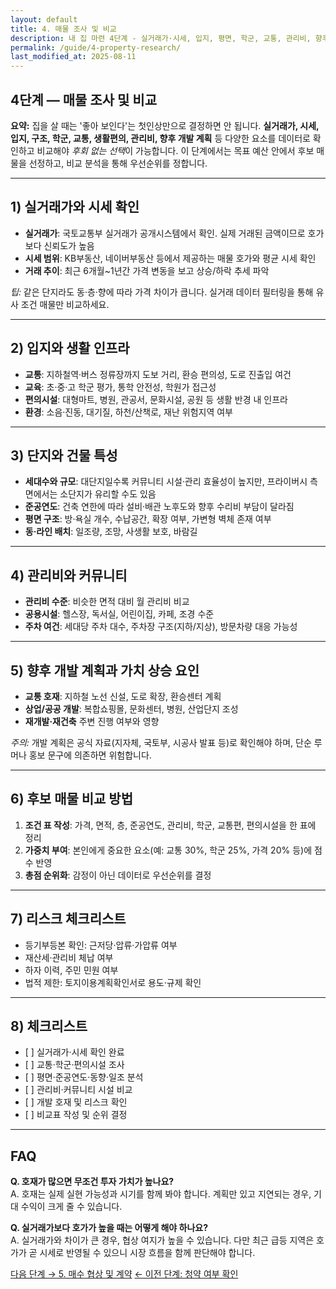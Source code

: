 ```yaml
---
layout: default
title: 4. 매물 조사 및 비교
description: 내 집 마련 4단계 - 실거래가·시세, 입지, 평면, 학군, 교통, 관리비, 향후 개발 호재까지 철저히 조사해 매물 가치를 비교하는 가이드.
permalink: /guide/4-property-research/
last_modified_at: 2025-08-11
---
```


<section class="guide-detail">

<h1>4단계 — 매물 조사 및 비교</h1>

<p><strong>요약:</strong> 집을 살 때는 '좋아 보인다'는 첫인상만으로 결정하면 안 됩니다. <strong>실거래가, 시세, 입지, 구조, 학군, 교통, 생활편의, 관리비, 향후 개발 계획</strong> 등 다양한 요소를 데이터로 확인하고 비교해야 <em>후회 없는 선택</em>이 가능합니다. 이 단계에서는 목표 예산 안에서 후보 매물을 선정하고, 비교 분석을 통해 우선순위를 정합니다.</p>

<hr>

<h2>1) 실거래가와 시세 확인</h2>
<ul>
  <li><strong>실거래가</strong>: 국토교통부 실거래가 공개시스템에서 확인. 실제 거래된 금액이므로 호가보다 신뢰도가 높음</li>
  <li><strong>시세 범위</strong>: KB부동산, 네이버부동산 등에서 제공하는 매물 호가와 평균 시세 확인</li>
  <li><strong>거래 추이</strong>: 최근 6개월~1년간 가격 변동을 보고 상승/하락 추세 파악</li>
</ul>
<p><em>팁:</em> 같은 단지라도 동·층·향에 따라 가격 차이가 큽니다. 실거래 데이터 필터링을 통해 유사 조건 매물만 비교하세요.</p>

<hr>

<h2>2) 입지와 생활 인프라</h2>
<ul>
  <li><strong>교통</strong>: 지하철역·버스 정류장까지 도보 거리, 환승 편의성, 도로 진출입 여건</li>
  <li><strong>교육</strong>: 초·중·고 학군 평가, 통학 안전성, 학원가 접근성</li>
  <li><strong>편의시설</strong>: 대형마트, 병원, 관공서, 문화시설, 공원 등 생활 반경 내 인프라</li>
  <li><strong>환경</strong>: 소음·진동, 대기질, 하천/산책로, 재난 위험지역 여부</li>
</ul>

<hr>

<h2>3) 단지와 건물 특성</h2>
<ul>
  <li><strong>세대수와 규모</strong>: 대단지일수록 커뮤니티 시설·관리 효율성이 높지만, 프라이버시 측면에서는 소단지가 유리할 수도 있음</li>
  <li><strong>준공연도</strong>: 건축 연한에 따라 설비·배관 노후도와 향후 수리비 부담이 달라짐</li>
  <li><strong>평면 구조</strong>: 방·욕실 개수, 수납공간, 확장 여부, 가변형 벽체 존재 여부</li>
  <li><strong>동·라인 배치</strong>: 일조량, 조망, 사생활 보호, 바람길</li>
</ul>

<hr>

<h2>4) 관리비와 커뮤니티</h2>
<ul>
  <li><strong>관리비 수준</strong>: 비슷한 면적 대비 월 관리비 비교</li>
  <li><strong>공용시설</strong>: 헬스장, 독서실, 어린이집, 카페, 조경 수준</li>
  <li><strong>주차 여건</strong>: 세대당 주차 대수, 주차장 구조(지하/지상), 방문차량 대응 가능성</li>
</ul>

<hr>

<h2>5) 향후 개발 계획과 가치 상승 요인</h2>
<ul>
  <li><strong>교통 호재</strong>: 지하철 노선 신설, 도로 확장, 환승센터 계획</li>
  <li><strong>상업/공공 개발</strong>: 복합쇼핑몰, 문화센터, 병원, 산업단지 조성</li>
  <li><strong>재개발·재건축</strong> 주변 진행 여부와 영향</li>
</ul>
<p><em>주의:</em> 개발 계획은 공식 자료(지자체, 국토부, 시공사 발표 등)로 확인해야 하며, 단순 루머나 홍보 문구에 의존하면 위험합니다.</p>

<hr>

<h2>6) 후보 매물 비교 방법</h2>
<ol>
  <li><strong>조건 표 작성</strong>: 가격, 면적, 층, 준공연도, 관리비, 학군, 교통편, 편의시설을 한 표에 정리</li>
  <li><strong>가중치 부여</strong>: 본인에게 중요한 요소(예: 교통 30%, 학군 25%, 가격 20% 등)에 점수 반영</li>
  <li><strong>총점 순위화</strong>: 감정이 아닌 데이터로 우선순위를 결정</li>
</ol>

<hr>

<h2>7) 리스크 체크리스트</h2>
<ul>
  <li>등기부등본 확인: 근저당·압류·가압류 여부</li>
  <li>재산세·관리비 체납 여부</li>
  <li>하자 이력, 주민 민원 여부</li>
  <li>법적 제한: 토지이용계획확인서로 용도·규제 확인</li>
</ul>

<hr>

<h2>8) 체크리스트</h2>
<ul>
  <li>[ ] 실거래가·시세 확인 완료</li>
  <li>[ ] 교통·학군·편의시설 조사</li>
  <li>[ ] 평면·준공연도·동향·일조 분석</li>
  <li>[ ] 관리비·커뮤니티 시설 비교</li>
  <li>[ ] 개발 호재 및 리스크 확인</li>
  <li>[ ] 비교표 작성 및 순위 결정</li>
</ul>

<hr>

<h2>FAQ</h2>
<p><strong>Q. 호재가 많으면 무조건 투자 가치가 높나요?</strong><br>
A. 호재는 실제 실현 가능성과 시기를 함께 봐야 합니다. 계획만 있고 지연되는 경우, 기대 수익이 크게 줄 수 있습니다.</p>

<p><strong>Q. 실거래가보다 호가가 높을 때는 어떻게 해야 하나요?</strong><br>
A. 실거래가와 차이가 큰 경우, 협상 여지가 높을 수 있습니다. 다만 최근 급등 지역은 호가가 곧 시세로 반영될 수 있으니 시장 흐름을 함께 판단해야 합니다.</p>

<p>
<a class="btn primary" href="{{ '/guide/5-purchase-negotiation/' | relative_url }}">다음 단계 → 5. 매수 협상 및 계약</a>
<a class="btn" href="{{ '/guide/3-subscription-check/' | relative_url }}">← 이전 단계: 청약 여부 확인</a>
</p>

</section>
